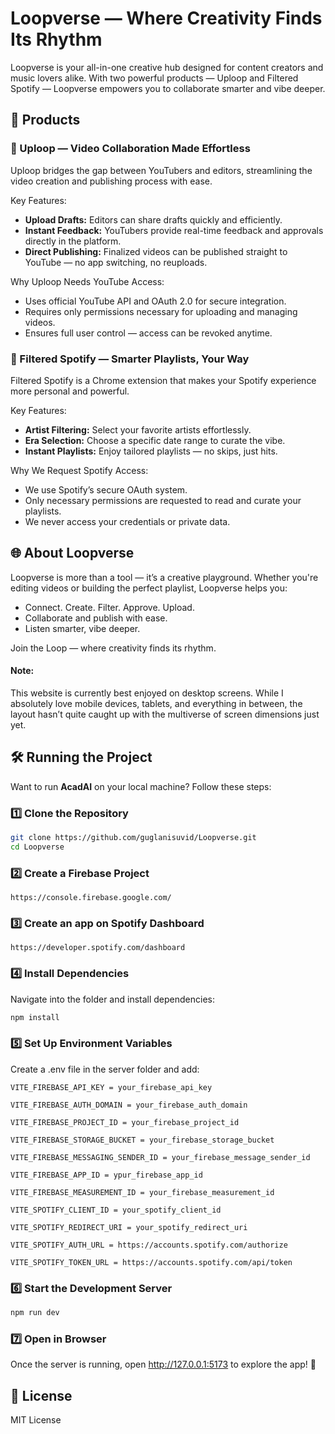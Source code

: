# Loopverse — Where Creativity Finds Its Rhythm

Loopverse is your all-in-one creative hub designed for content creators and music lovers alike. With two powerful products — Uploop and Filtered Spotify — Loopverse empowers you to collaborate smarter and vibe deeper.

## 🚀 Products

### 🔁 Uploop — Video Collaboration Made Effortless

Uploop bridges the gap between YouTubers and editors, streamlining the video creation and publishing process with ease.

Key Features:

- **Upload Drafts:** Editors can share drafts quickly and efficiently.
- **Instant Feedback:** YouTubers provide real-time feedback and approvals directly in the platform.
- **Direct Publishing:** Finalized videos can be published straight to YouTube — no app switching, no reuploads.

Why Uploop Needs YouTube Access:

- Uses official YouTube API and OAuth 2.0 for secure integration.
- Requires only permissions necessary for uploading and managing videos.
- Ensures full user control — access can be revoked anytime.

### 🎵 Filtered Spotify — Smarter Playlists, Your Way

Filtered Spotify is a Chrome extension that makes your Spotify experience more personal and powerful.

Key Features:

- **Artist Filtering:** Select your favorite artists effortlessly.
- **Era Selection:** Choose a specific date range to curate the vibe.
- **Instant Playlists:** Enjoy tailored playlists — no skips, just hits.

Why We Request Spotify Access:

- We use Spotify’s secure OAuth system.
- Only necessary permissions are requested to read and curate your playlists.
- We never access your credentials or private data.

## 🌐 About Loopverse

Loopverse is more than a tool — it’s a creative playground. Whether you're editing videos or building the perfect playlist, Loopverse helps you:

- Connect. Create. Filter. Approve. Upload.
- Collaborate and publish with ease.
- Listen smarter, vibe deeper.

Join the Loop — where creativity finds its rhythm.

#### Note:

This website is currently best enjoyed on desktop screens. While I absolutely love mobile devices, tablets, and everything in between, the layout hasn’t quite caught up with the multiverse of screen dimensions just yet.

## 🛠️ Running the Project

Want to run **AcadAI** on your local machine? Follow these steps:

### 1️⃣ Clone the Repository

```bash
git clone https://github.com/guglanisuvid/Loopverse.git
cd Loopverse
```

### 2️⃣ Create a Firebase Project

```plaintext
https://console.firebase.google.com/
```

### 3️⃣ Create an app on Spotify Dashboard

```plaintext
https://developer.spotify.com/dashboard
```

### 4️⃣ Install Dependencies

Navigate into the folder and install dependencies:

```bash
npm install
```

### 5️⃣ Set Up Environment Variables

Create a .env file in the server folder and add:

```plaintext
VITE_FIREBASE_API_KEY = your_firebase_api_key

VITE_FIREBASE_AUTH_DOMAIN = your_firebase_auth_domain

VITE_FIREBASE_PROJECT_ID = your_firebase_project_id

VITE_FIREBASE_STORAGE_BUCKET = your_firebase_storage_bucket

VITE_FIREBASE_MESSAGING_SENDER_ID = your_firebase_message_sender_id

VITE_FIREBASE_APP_ID = ypur_firebase_app_id

VITE_FIREBASE_MEASUREMENT_ID = your_firebase_measurement_id

VITE_SPOTIFY_CLIENT_ID = your_spotify_client_id

VITE_SPOTIFY_REDIRECT_URI = your_spotify_redirect_uri

VITE_SPOTIFY_AUTH_URL = https://accounts.spotify.com/authorize

VITE_SPOTIFY_TOKEN_URL = https://accounts.spotify.com/api/token
```

### 6️⃣ Start the Development Server

```bash
npm run dev
```

### 7️⃣ Open in Browser

Once the server is running, open http://127.0.0.1:5173 to explore the app! 🎉

## 📄 License

MIT License
